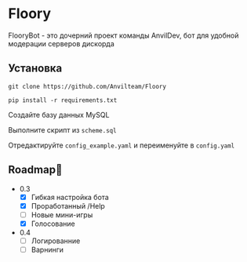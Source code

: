 # Floory
FlooryBot - это дочерний проект команды AnvilDev, бот для удобной модерации серверов дискорда

## Установка
`git clone https://github.com/Anvilteam/Floory`

`pip install -r requirements.txt`

Создайте базу данных MySQL

Выполните скрипт из `scheme.sql`

Отредактируйте `config_example.yaml` и переименуйте в `config.yaml`


## Roadmap🎯
- 0.3
   - [x] Гибкая настройка бота
   - [X] Проработанный /Help
   - [ ] Новые мини-игры
   - [x] Голосование
- 0.4
    - [ ] Логированние
    - [ ] Варнинги